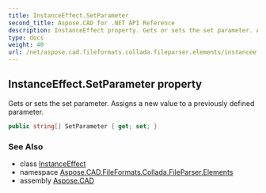 ```yaml
---
title: InstanceEffect.SetParameter
second_title: Aspose.CAD for .NET API Reference
description: InstanceEffect property. Gets or sets the set parameter. Assigns a new value to a previously defined parameter
type: docs
weight: 40
url: /net/aspose.cad.fileformats.collada.fileparser.elements/instanceeffect/setparameter/
---
```

## InstanceEffect.SetParameter property

Gets or sets the set parameter. Assigns a new value to a previously defined parameter.

```csharp
public string[] SetParameter { get; set; }
```

### See Also

* class [InstanceEffect](../)
* namespace [Aspose.CAD.FileFormats.Collada.FileParser.Elements](../../instanceeffect/)
* assembly [Aspose.CAD](../../../)



